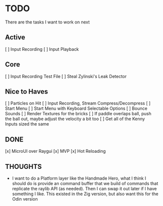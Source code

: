 # TODO

There are the tasks I want to work on next

## Active

[ ] Input Recording
[ ] Input Playback

## Core

[ ] Input Recording Test File
[ ] Steal Zylinski's Leak Detector

## Nice to Haves

[ ] Particles on Hit
[ ] Input Recording, Stream Compress/Decompress
[ ] Start Menu
[ ] Start Menu with Keyboard Selectable Options
[ ] Bounce Sounds
[ ] Render Textures for the bricks
[ ] If paddle overlaps ball,
  push the ball out, maybe adjust the velocity a bit too
[ ] Get all of the Kenny Inputs sized the same

## DONE

[x] MicroUI over Raygui
[x] MVP
[x] Hot Reloading

## THOUGHTS

- I want to do a Platform layer like the Handmade Hero,
  what I think I should do is provide an command buffer
  that we build of commands that replicate the
  raylib API (as needed). Then I can swap it out later
  if I have something I like. This existed in the Zig
  version, but also want this for the Odin version
